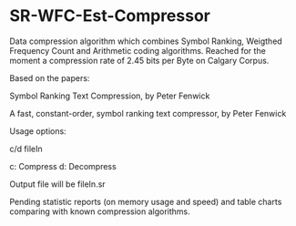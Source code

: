 # SR-WFC-Est-Compressor
Data compression algorithm which combines Symbol Ranking, Weigthed Frequency Count and Arithmetic coding algorithms. Reached for the moment a compression rate of 2.45 bits per Byte on Calgary Corpus.

Based on the papers:

Symbol Ranking Text Compression, by Peter Fenwick

A fast, constant-order, symbol ranking text compressor, by Peter Fenwick


Usage options:

c/d fileIn

c: Compress
d: Decompress

Output file will be fileIn.sr

Pending statistic reports (on memory usage and speed) and table charts comparing with known compression algorithms.
